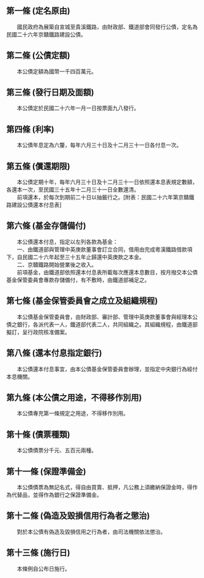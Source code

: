 第一條 (定名原由)
-----------------
　　國民政府為展築自宣城至貴溪鐵路，由財政部、鐵道部會同發行公債，定名為民國二十六年京贛鐵路建設公債。  


第二條 (公債定額)
-----------------
　　本公債定額為國幣一千四百萬元。  


第三條 (發行日期及面額)
-----------------------
　　本公債定於民國二十六年一月一日按票面九八發行。  


第四條 (利率)
-------------
　　本公債年息定為六釐，每年六月三十日及十二月三十一日各付息一次。  


第五條 (償還期限)
-----------------
　　本公債定期十年，每年六月三十日及十二月三十一日依照還本息表規定數額，各還本一次，至民國三十五年十二月三十一日全數還清。  
　　前項還本，於每次到期前二十日以抽籤行之。[附表：民國二十六年第京贛鐵路建設公債還本付息表]  


第六條 (基金存儲備付)
---------------------
　　本公債還本付息，指定以左列各款為基金：  
　　一、由鐵道部與管理中英庚款董事會訂立合同，借用由完成粵漢鐵路借款項下，自民國二十六年起至三十五年止歸還中英庚款之本金。  
　　二、京贛鐵路開始營業後之收入。  
　　前項基金，由鐵道部依照還本付息表所載每次應還本息數目，按月撥交本公債基金保管委員會專款存儲備付，有不敷時，由鐵道部補足之。  


第七條 (基金保管委員會之成立及組織規程)
---------------------------------------
　　本公債基金保管委員會，由財政部、審計部、管理中英庚款董事會與經理本公債之銀行，各派代表一人，鐵道部代表二人，共同組織之。其組織規程，由鐵道部擬訂，呈行政院核准備案。  


第八條 (還本付息指定銀行)
-------------------------
　　本公債還本付息事宜，由本公債基金保管委員會辦理，並指定中央銀行為經付本息機關。  


第九條 (本公債之用途，不得移作別用)
-----------------------------------
　　本公債專充第一條規定之用途，不得移作別用。  


第十條 (債票種類)
-----------------
　　本公債債票分千元、五百元兩種。  


第十一條 (保證準備金)
---------------------
　　本公債債票為無記名式，得自由買賣、抵押，凡公務上須繳納保證金時，得作為代替品，並得作為銀行之保證準備金。  


第十二條 (偽造及毀損信用行為者之懲治)
-------------------------------------
　　對於本公債有偽造及毀損信用之行為者，由司法機關依法懲治。  


第十三條 (施行日)
-----------------
　　本條例自公布日施行。